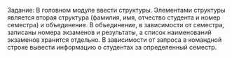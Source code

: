 Задание: В головном модуле ввести структуры. Элементами структуры является вторая структура (фамилия, имя, отчество студента и номер семестра) и объединение. В объединение, в зависимости от семестра, записаны номера экзаменов и результаты, а список наименований экзаменов хранится отдельно. В зависимости от запроса в командной строке вывести информацию о студентах за определенный семестр.